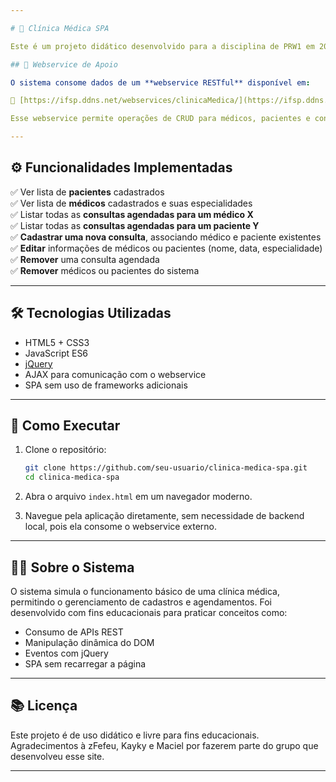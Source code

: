 ```yaml
---

# 🏥 Clínica Médica SPA

Este é um projeto didático desenvolvido para a disciplina de PRW1 em 2023, com o objetivo de aplicar os conhecimentos adquiridos na criação de um sistema de **agendamento de consultas médicas** em formato **SPA (Single Page Application)**, utilizando **HTML**, **CSS**, **JavaScript** e **jQuery**.

## 🔗 Webservice de Apoio

O sistema consome dados de um **webservice RESTful** disponível em:

📍 [https://ifsp.ddns.net/webservices/clinicaMedica/](https://ifsp.ddns.net/webservices/clinicaMedica/)

Esse webservice permite operações de CRUD para médicos, pacientes e consultas.

---
```


## ⚙️ Funcionalidades Implementadas

✅ Ver lista de **pacientes** cadastrados  
✅ Ver lista de **médicos** cadastrados e suas especialidades  
✅ Listar todas as **consultas agendadas para um médico X**  
✅ Listar todas as **consultas agendadas para um paciente Y**  
✅ **Cadastrar uma nova consulta**, associando médico e paciente existentes  
✅ **Editar** informações de médicos ou pacientes (nome, data, especialidade)  
✅ **Remover** uma consulta agendada  
✅ **Remover** médicos ou pacientes do sistema

---

## 🛠 Tecnologias Utilizadas

- HTML5 + CSS3  
- JavaScript ES6  
- [jQuery](https://jquery.com/)  
- AJAX para comunicação com o webservice  
- SPA sem uso de frameworks adicionais

---

## 🚀 Como Executar

1. Clone o repositório:
   ```bash
   git clone https://github.com/seu-usuario/clinica-medica-spa.git
   cd clinica-medica-spa
   ```

2. Abra o arquivo `index.html` em um navegador moderno.

3. Navegue pela aplicação diretamente, sem necessidade de backend local, pois ela consome o webservice externo.

---

## 🧑‍⚕️ Sobre o Sistema

O sistema simula o funcionamento básico de uma clínica médica, permitindo o gerenciamento de cadastros e agendamentos. Foi desenvolvido com fins educacionais para praticar conceitos como:

- Consumo de APIs REST
- Manipulação dinâmica do DOM
- Eventos com jQuery
- SPA sem recarregar a página

---

## 📚 Licença

Este projeto é de uso didático e livre para fins educacionais. Agradecimentos à zFefeu, Kayky e Maciel por fazerem parte do grupo que desenvolveu esse site.

---

